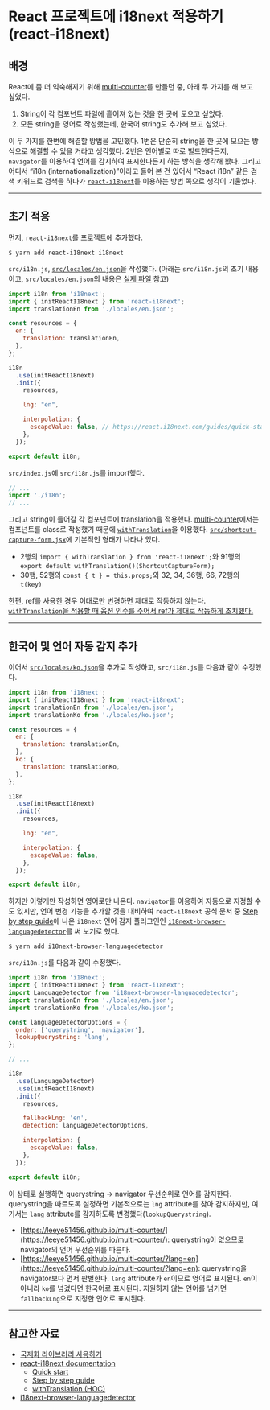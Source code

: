 # React 프로젝트에 i18next 적용하기(react-i18next)

## 배경

React에 좀 더 익숙해지기 위해 [multi-counter](https://github.com/leeye51456/multi-counter)를 만들던 중, 아래 두 가지를 해 보고 싶었다.

1. String이 각 컴포넌트 파일에 흩어져 있는 것을 한 곳에 모으고 싶었다.
2. 모든 string을 영어로 작성했는데, 한국어 string도 추가해 보고 싶었다.

이 두 가지를 한번에 해결할 방법을 고민했다. 1번은 단순히 string을 한 곳에 모으는 방식으로 해결할 수 있을 거라고 생각했다. 2번은 언어별로 따로 빌드한다든지, `navigator`를 이용하여 언어를 감지하여 표시한다든지 하는 방식을 생각해 봤다. 그리고 어디서 “i18n (internationalization)”이라고 들어 본 건 있어서 “React i18n” 같은 검색 키워드로 검색을 하다가 [`react-i18next`](https://react.i18next.com/)를 이용하는 방법 쪽으로 생각이 기울었다.

-----

## 초기 적용

먼저, `react-i18next`를 프로젝트에 추가했다.

```shell
$ yarn add react-i18next i18next
```

`src/i18n.js`, [`src/locales/en.json`](https://github.com/leeye51456/multi-counter/blob/1.2.1/src/locales/en.json)을 작성했다. (아래는 `src/i18n.js`의 초기 내용이고, `src/locales/en.json`의 내용은 [실제 파일](https://github.com/leeye51456/multi-counter/blob/1.2.1/src/locales/en.json) 참고)

```js
import i18n from 'i18next';
import { initReactI18next } from 'react-i18next';
import translationEn from './locales/en.json';

const resources = {
  en: {
    translation: translationEn,
  },
};

i18n
  .use(initReactI18next)
  .init({
    resources,

    lng: "en",

    interpolation: {
      escapeValue: false, // https://react.i18next.com/guides/quick-start#configure-i-18-next
    },
  });

export default i18n;
```

`src/index.js`에 `src/i18n.js`를 import했다.

```js
// ...
import './i18n';
// ...
```

그리고 string이 들어갈 각 컴포넌트에 translation을 적용했다. [multi-counter](https://github.com/leeye51456/multi-counter)에서는 컴포넌트를 class로 작성했기 때문에 [`withTranslation`](https://react.i18next.com/latest/using-with-hooks#using-the-withtranslation-hoc)을 이용했다. [`src/shortcut-capture-form.jsx`](https://github.com/leeye51456/multi-counter/blob/1.2.1/src/shortcut-capture-form.jsx)에 기본적인 형태가 나타나 있다.

- 2행의 `import { withTranslation } from 'react-i18next';`와 91행의 `export default withTranslation()(ShortcutCaptureForm);`
- 30행, 52행의 `const { t } = this.props;`와 32, 34, 36행, 66, 72행의 `t(key)`

한편, ref를 사용한 경우 이대로만 변경하면 제대로 작동하지 않는다. [`withTranslation`을 적용할 때 옵션 인수를 주어서 ref가 제대로 작동하게 조치했다.](https://github.com/leeye51456/multi-counter/blob/1.2.1/src/number-input.jsx#L98)

-----

## 한국어 및 언어 자동 감지 추가

이어서 [`src/locales/ko.json`](https://github.com/leeye51456/multi-counter/blob/1.2.1/src/locales/ko.json)을 추가로 작성하고, `src/i18n.js`를 다음과 같이 수정했다.

```js
import i18n from 'i18next';
import { initReactI18next } from 'react-i18next';
import translationEn from './locales/en.json';
import translationKo from './locales/ko.json';

const resources = {
  en: {
    translation: translationEn,
  },
  ko: {
    translation: translationKo,
  },
};

i18n
  .use(initReactI18next)
  .init({
    resources,

    lng: "en",

    interpolation: {
      escapeValue: false,
    },
  });

export default i18n;
```

하지만 이렇게만 작성하면 영어로만 나온다. `navigator`를 이용하여 자동으로 지정할 수도 있지만, 언어 변경 기능을 추가할 것을 대비하여 `react-i18next` 공식 문서 중 [Step by step guide](https://react.i18next.com/latest/using-with-hooks)에 나온 `i18next` 언어 감지 플러그인인 [`i18next-browser-languagedetector`](https://www.npmjs.com/package/i18next-browser-languagedetector)를 써 보기로 했다.

```shell
$ yarn add i18next-browser-languagedetector
```

`src/i18n.js`를 다음과 같이 수정했다.

```js
import i18n from 'i18next';
import { initReactI18next } from 'react-i18next';
import LanguageDetector from 'i18next-browser-languagedetector';
import translationEn from './locales/en.json';
import translationKo from './locales/ko.json';

const languageDetectorOptions = {
  order: ['querystring', 'navigator'],
  lookupQuerystring: 'lang',
};

// ...

i18n
  .use(LanguageDetector)
  .use(initReactI18next)
  .init({
    resources,

    fallbackLng: 'en',
    detection: languageDetectorOptions,

    interpolation: {
      escapeValue: false,
    },
  });

export default i18n;
```

이 상태로 실행하면 querystring → navigator 우선순위로 언어를 감지한다. querystring을 따르도록 설정하면 기본적으로는 `lng` attribute를 찾아 감지하지만, 여기서는 `lang` attribute를 감지하도록 변경했다(`lookupQuerystring`).

- [https://leeye51456.github.io/multi-counter/](https://leeye51456.github.io/multi-counter/): querystring이 없으므로 navigator의 언어 우선순위를 따른다.
- [https://leeye51456.github.io/multi-counter/?lang=en](https://leeye51456.github.io/multi-counter/?lang=en): querystring을 navigator보다 먼저 판별한다. `lang` attribute가 `en`이므로 영어로 표시된다. `en`이 아니라 `ko`를 넘겼다면 한국어로 표시된다. 지원하지 않는 언어를 넘기면 `fallbackLng`으로 지정한 언어로 표시된다.

-----

## 참고한 자료

- [국제화 라이브러리 사용하기](https://velog.io/@sss5793/%EA%B5%AD%EC%A0%9C%ED%99%94-%EB%9D%BC%EC%9D%B4%EB%B8%8C%EB%9F%AC%EB%A6%AC-%EC%82%AC%EC%9A%A9%ED%95%98%EA%B8%B0)
- [react-i18next documentation](https://react.i18next.com/)
  - [Quick start](https://react.i18next.com/guides/quick-start)
  - [Step by step guide](https://react.i18next.com/latest/using-with-hooks)
  - [withTranslation (HOC)](https://react.i18next.com/latest/withtranslation-hoc)
- [i18next-browser-languagedetector](https://www.npmjs.com/package/i18next-browser-languagedetector)
